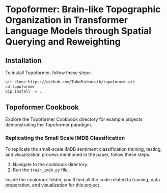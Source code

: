 # Topoformer: Brain-like Topographic Organization in Transformer Language Models through Spatial Querying and Reweighting

## Installation
To install Topoformer, follow these steps:

```bash
git clone https://github.com/TahaBinhuraib/topoformer.git
cd topoformer
pip install -e .
```

## Topoformer Cookbook
Explore the Topoformer Cookbook directory for example projects demonstrating the Topoformer paradigm.

### Replicating the Small Scale IMDB Classification
To replicate the small-scale IMDB sentiment classification training, testing, and visualization process mentioned in the paper, follow these steps:

1. Navigate to the cookbook directory.
2. Run the `train_imdb.py` file.

Inside the cookbook folder, you'll find all the code related to training, data preparation, and visualization for this project.

